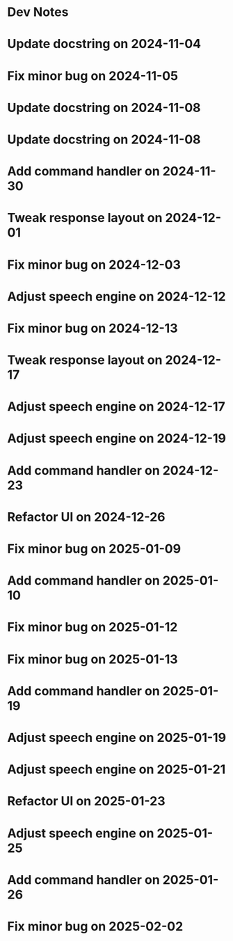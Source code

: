 # Dev Notes
# Update docstring on 2024-11-04
# Fix minor bug on 2024-11-05
# Update docstring on 2024-11-08
# Update docstring on 2024-11-08
# Add command handler on 2024-11-30
# Tweak response layout on 2024-12-01
# Fix minor bug on 2024-12-03
# Adjust speech engine on 2024-12-12
# Fix minor bug on 2024-12-13
# Tweak response layout on 2024-12-17
# Adjust speech engine on 2024-12-17
# Adjust speech engine on 2024-12-19
# Add command handler on 2024-12-23
# Refactor UI on 2024-12-26
# Fix minor bug on 2025-01-09
# Add command handler on 2025-01-10
# Fix minor bug on 2025-01-12
# Fix minor bug on 2025-01-13
# Add command handler on 2025-01-19
# Adjust speech engine on 2025-01-19
# Adjust speech engine on 2025-01-21
# Refactor UI on 2025-01-23
# Adjust speech engine on 2025-01-25
# Add command handler on 2025-01-26
# Fix minor bug on 2025-02-02
